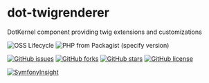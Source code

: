 # dot-twigrenderer

DotKernel component providing twig extensions and customizations

![OSS Lifecycle](https://img.shields.io/osslifecycle/dotkernel/dot-twigrenderer)
![PHP from Packagist (specify version)](https://img.shields.io/packagist/php-v/dotkernel/dot-twigrenderer/3.4.0)

[![GitHub issues](https://img.shields.io/github/issues/dotkernel/dot-form)](https://github.com/dotkernel/dot-twigrenderer/issues)
[![GitHub forks](https://img.shields.io/github/forks/dotkernel/dot-form)](https://github.com/dotkernel/dot-twigrenderer/network)
[![GitHub stars](https://img.shields.io/github/stars/dotkernel/dot-form)](https://github.com/dotkernel/dot-twigrenderer/stargazers)
[![GitHub license](https://img.shields.io/github/license/dotkernel/dot-form)](https://github.com/dotkernel/dot-twigrenderer/blob/3.0/LICENSE.md)

[![SymfonyInsight](https://insight.symfony.com/projects/b9a7d75d-d00a-44a9-b1c0-aea8670681cc/big.svg)](https://insight.symfony.com/projects/b9a7d75d-d00a-44a9-b1c0-aea8670681cc)
